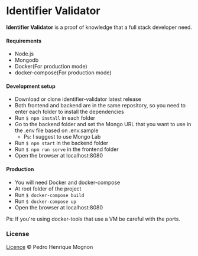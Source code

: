 # Identifier Validator

**Identifier Validator** is a proof of knowledge that a full stack developer need.

#### Requirements

- Node.js 
- Mongodb
- Docker(For production mode)
- docker-compose(For production mode)

#### Development setup

- Download or clone identifier-validator latest release
- Both frontend and backend are in the same repository, so you need to enter each folder to install the dependencies
- Run `$ npm install` in each folder
- Go to the backend folder and set the Mongo URL that you want to use in the .env file based on .env.sample
  - Ps: I suggest to use Mongo Lab
- Run `$ npm start` in the backend folder
- Run `$ npm run serve` in the frontend folder
- Open the browser at localhost:8080

#### Production

- You will need Docker and docker-compose
- At root folder of the project
- Run `$ docker-compose build `
- Run `$ docker-compose up `
- Open the browser at localhost:8080

Ps: If you're using docker-tools that use a VM be careful with the ports.

### License
[Licence](https://github.com/rodrigogs/debuggler/blob/master/LICENSE) © Pedro Henrique Mognon
